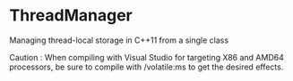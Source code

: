 # ThreadManager
Managing thread-local storage in C++11 from a single class

Caution : When compiling with Visual Studio for targeting X86 and AMD64 processors, be sure to compile with /volatile:ms to get the desired effects.
